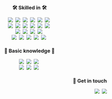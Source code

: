
<h3 align="center">🛠 Skilled in 🛠</h3>
<p align="center">
  <img src="https://img.shields.io/badge/C-A8B9CC?style=flat-square&logo=C&logoColor=white"/></a>&nbsp   
  <img src="https://img.shields.io/badge/Java-007396?style=flat-square&logo=Java&logoColor=white"/></a>&nbsp   
  <img src="https://img.shields.io/badge/HTML5-E34F26?style=flat-square&logo=HTML5&logoColor=white"/></a>&nbsp   
  <img src="https://img.shields.io/badge/CSS3-1572B6?style=flat-square&logo=css3&logoColor=white"/></a>&nbsp   
  <img src="https://img.shields.io/badge/Javascript-ffb13b?style=flat-square&logo=javascript&logoColor=white"/></a>&nbsp 
  <img src="https://img.shields.io/badge/JQuery-0769AD?style=flat-square&logo=jQuery&logoColor=white"/></a>&nbsp 
  <br>
  <img src="https://img.shields.io/badge/SpringBoot-6DB33F?style=flat-square&logo=Spring&logoColor=white"/></a>&nbsp
  <img src="https://img.shields.io/badge/aws-333664?style=flat-square&logo=amazon-aws&logoColor=white"/></a>&nbsp  
  <img src="https://img.shields.io/badge/Mysql-E6B91E?style=flat-square&logo=MySql&logoColor=white"/></a>&nbsp   
  <img src="https://img.shields.io/badge/MariaDB-003545?style=flat-square&logo=MariaDB&logoColor=white"/></a>&nbsp  
  <img src="https://img.shields.io/badge/S3-569A31?style=flat-square&logo=Amazon S3&logoColor=white"/></a>&nbsp   
  <img src="https://img.shields.io/badge/ElasticSearch-005571?style=flat-square&logo=Elasticsearch&logoColor=white"/></a>&nbsp
  <br>
  <img src="https://img.shields.io/badge/Github Actions-2088FF?style=flat-square&logo=GitHub Actions&logoColor=white"/></a>&nbsp 
  <img src="https://img.shields.io/badge/Beanstalk-333664?style=flat-square&logo=amazon-aws&logoColor=white"/></a>&nbsp 
  <img src="https://img.shields.io/badge/Nginx-333664?style=flat-square&logo=amazon-aws&logoColor=white"/></a>&nbsp 
  <img src="https://img.shields.io/badge/Global Accelerator-333664?style=flat-square&logo=amazon-aws&logoColor=white"/></a>&nbsp 
  <br>
  <img src="https://img.shields.io/badge/nGrinder-EE672F?style=flat-square&logo=nGrinder&logoColor=orange"/></a>&nbsp 
  <img src="https://img.shields.io/badge/Pinpoint-06AC38?style=flat-square&logo=Pinpoint&logoColor=green"/></a>&nbsp
  <img src="https://img.shields.io/badge/PageSpeed Insight-4285F4?style=flat-square&logo=PageSpeed Insights&logoColor=white"/></a>&nbsp 
  <img src="https://img.shields.io/badge/Sentry-362D59?style=flat-square&logo=Sentry&logoColor=white"/></a>&nbsp 
  <img src="https://img.shields.io/badge/Slack-4A154B?style=flat-square&logo=Slack&logoColor=white"/></a>&nbsp 
</p> 

<h3 align="center">📖 Basic knowledge 📖</h3>
<p align="center">
  <img src="https://img.shields.io/badge/C++-00599C?style=flat-square&logo=C%2B%2B&logoColor=white"/></a>&nbsp 
  <img src="https://img.shields.io/badge/Typescript-3178C6?style=flat-square&logo=TypeScript&logoColor=white"/></a>&nbsp   
  <img src="https://img.shields.io/badge/React-61DAFB?style=flat-square&logo=React&logoColor=blue"/></a>&nbsp 
  <br>
  <img src="https://img.shields.io/badge/Next.js-000000?style=flat-square&logo=NestJS&logoColor=white"/></a>&nbsp 
  <img src="https://img.shields.io/badge/Docker-0052CC?style=flat-square&logo=Docker&logoColor=white"/></a>&nbsp 
  <img src="https://img.shields.io/badge/Trello-2496ED?style=flat-square&logo=Trello&logoColor=white"/></a>&nbsp 
<br>
<h3 align="right"> 👜 Get in touch </h3>
<p align="right">
  <a href="https://sooolog.dev"><img src="https://img.shields.io/badge/sooolog.dev-222222?style=flat-square&logo=Vimeo&logoColor=white&link=https://sooolog.dev"/></a>&nbsp
  <a href="mailto:Hi@soolog.dev"><img src="https://img.shields.io/badge/Mail-d14836?style=flat-square&logo=Gmail&logoColor=white&link=Hi@soolog.dev"/></a>
</p>


